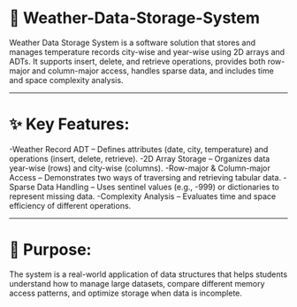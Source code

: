 # 📌 Weather-Data-Storage-System
Weather Data Storage System is a software solution that stores and manages temperature records city-wise and year-wise using 2D arrays and ADTs. It supports insert, delete, and retrieve operations, provides both row-major and column-major access, handles sparse data, and includes time and space complexity analysis.

---

# ✨ Key Features:

-Weather Record ADT – Defines attributes (date, city, temperature) and operations (insert, delete, retrieve).
-2D Array Storage – Organizes data year-wise (rows) and city-wise (columns).
-Row-major & Column-major Access – Demonstrates two ways of traversing and retrieving tabular data.
-Sparse Data Handling – Uses sentinel values (e.g., -999) or dictionaries to represent missing data.
-Complexity Analysis – Evaluates time and space efficiency of different operations.

---

# 🎯 Purpose:

The system is a real-world application of data structures that helps students understand how to manage large datasets, compare different memory access patterns, and optimize storage when data is incomplete.
